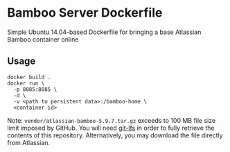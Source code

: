 Bamboo Server Dockerfile
========================

Simple Ubuntu 14.04-based Dockerfile for bringing a base Atlassian Bamboo
container online

Usage
-----

```
docker build .
docker run \
  -p 8085:8085 \
  -d \
  -v <path to persistent data>:/bamboo-home \
  <container id>
```

Note: `vendor/atlassian-bamboo-5.9.7.tar.gz` exceeds to 100 MB file size limit
imposed by GitHub.  You will need [git-lfs](https://git-lfs.github.com/) in
order to fully retrieve the contents of this repository.  Alternatively, you
may download the file directly from Atlassian.
